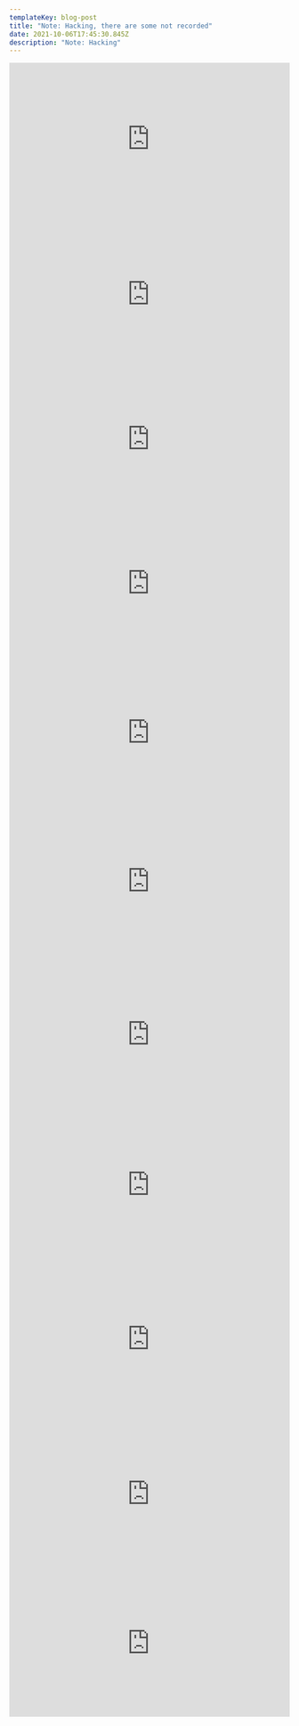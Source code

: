 ```yaml
---
templateKey: blog-post
title: "Note: Hacking, there are some not recorded"
date: 2021-10-06T17:45:30.845Z
description: "Note: Hacking"
---
```

<div style="padding:54.38% 0 0 0;position:relative;"><iframe src="https://player.vimeo.com/video/400805983?h=a075d38c18&amp;badge=0&amp;autopause=0&amp;player_id=0&amp;app_id=58479" frameborder="0" allow="autoplay; fullscreen; picture-in-picture" allowfullscreen style="position:absolute;top:0;left:0;width:100%;height:100%;" title="iw302"></iframe></div><script src="https://player.vimeo.com/api/player.js"></script>

<div style="padding:56.25% 0 0 0;position:relative;"><iframe src="https://player.vimeo.com/video/400804809?h=1fc24d6135&amp;badge=0&amp;autopause=0&amp;player_id=0&amp;app_id=58479" frameborder="0" allow="autoplay; fullscreen; picture-in-picture" allowfullscreen style="position:absolute;top:0;left:0;width:100%;height:100%;" title="0j5zz"></iframe></div><script src="https://player.vimeo.com/api/player.js"></script>

<div style="padding:46.7% 0 0 0;position:relative;"><iframe src="https://player.vimeo.com/video/370661368?h=db247c6203&amp;badge=0&amp;autopause=0&amp;player_id=0&amp;app_id=58479" frameborder="0" allow="autoplay; fullscreen; picture-in-picture" allowfullscreen style="position:absolute;top:0;left:0;width:100%;height:100%;" title="Screencast 2019-11-02 03:58:58"></iframe></div><script src="https://player.vimeo.com/api/player.js"></script>

<div style="padding:56.25% 0 0 0;position:relative;"><iframe src="https://player.vimeo.com/video/401926917?h=e8bd0a45d7&amp;badge=0&amp;autopause=0&amp;player_id=0&amp;app_id=58479" frameborder="0" allow="autoplay; fullscreen; picture-in-picture" allowfullscreen style="position:absolute;top:0;left:0;width:100%;height:100%;" title="Steal_password_from_browser"></iframe></div><script src="https://player.vimeo.com/api/player.js"></script>

<div style="padding:49.78% 0 0 0;position:relative;"><iframe src="https://player.vimeo.com/video/400806800?h=2192367d26&amp;badge=0&amp;autopause=0&amp;player_id=0&amp;app_id=58479" frameborder="0" allow="autoplay; fullscreen; picture-in-picture" allowfullscreen style="position:absolute;top:0;left:0;width:100%;height:100%;" title="v1tao"></iframe></div><script src="https://player.vimeo.com/api/player.js"></script>

<div style="padding:56.16% 0 0 0;position:relative;"><iframe src="https://player.vimeo.com/video/400806691?h=8ec03802c3&amp;badge=0&amp;autopause=0&amp;player_id=0&amp;app_id=58479" frameborder="0" allow="autoplay; fullscreen; picture-in-picture" allowfullscreen style="position:absolute;top:0;left:0;width:100%;height:100%;" title="tvte7"></iframe></div><script src="https://player.vimeo.com/api/player.js"></script>

<div style="padding:53.18% 0 0 0;position:relative;"><iframe src="https://player.vimeo.com/video/400806571?h=f594f45b45&amp;badge=0&amp;autopause=0&amp;player_id=0&amp;app_id=58479" frameborder="0" allow="autoplay; fullscreen; picture-in-picture" allowfullscreen style="position:absolute;top:0;left:0;width:100%;height:100%;" title="rdtxu"></iframe></div><script src="https://player.vimeo.com/api/player.js"></script>

<div style="padding:53.81% 0 0 0;position:relative;"><iframe src="https://player.vimeo.com/video/400805572?h=8dd7aee6ef&amp;badge=0&amp;autopause=0&amp;player_id=0&amp;app_id=58479" frameborder="0" allow="autoplay; fullscreen; picture-in-picture" allowfullscreen style="position:absolute;top:0;left:0;width:100%;height:100%;" title="09wm2"></iframe></div><script src="https://player.vimeo.com/api/player.js"></script>

<div style="padding:56.16% 0 0 0;position:relative;"><iframe src="https://player.vimeo.com/video/400805255?h=f35d0bb5dd&amp;badge=0&amp;autopause=0&amp;player_id=0&amp;app_id=58479" frameborder="0" allow="autoplay; fullscreen; picture-in-picture" allowfullscreen style="position:absolute;top:0;left:0;width:100%;height:100%;" title="4ydp1"></iframe>

</div><script src="https://player.vimeo.com/api/player.js"></script><div style="padding:54.22% 0 0 0;position:relative;"><iframe src="https://player.vimeo.com/video/400805130?h=e6c367b142&amp;badge=0&amp;autopause=0&amp;player_id=0&amp;app_id=58479" frameborder="0" allow="autoplay; fullscreen; picture-in-picture" allowfullscreen style="position:absolute;top:0;left:0;width:100%;height:100%;" title="4g9pz"></iframe></div><script src="https://player.vimeo.com/api/player.js"></script>

<div style="width:100%;height:0px;position:relative;padding-bottom:52.426%;"><iframe src="https://streamable.com/e/n8oalo" frameborder="0" width="100%" height="100%" allowfullscreen style="width:100%;height:100%;position:absolute;left:0px;top:0px;overflow:hidden;"></iframe></div>